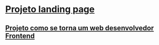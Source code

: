 # <a href="https://capable-souffle-8746f2.netlify.app/"> Projeto landing page 

<h2> Projeto como se torna um  web desenvolvedor Frontend</h2>


